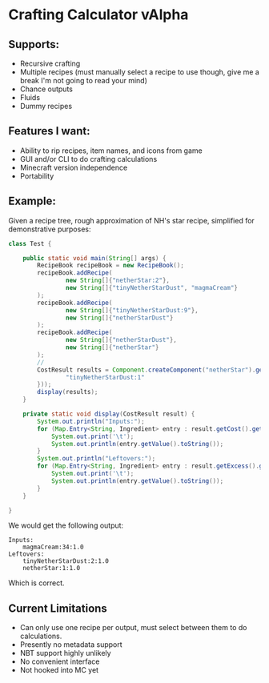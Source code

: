 # Crafting Calculator vAlpha

## Supports:

- Recursive crafting
- Multiple recipes (must manually select a recipe to use though, give me a break I'm not going to read your mind)
- Chance outputs
- Fluids
- Dummy recipes

## Features I want:

- Ability to rip recipes, item names, and icons from game
- GUI and/or CLI to do crafting calculations
- Minecraft version independence
- Portability

## Example:

Given a recipe tree, rough approximation of NH's star recipe, simplified for demonstrative purposes:

```java
class Test {

    public static void main(String[] args) {
        RecipeBook recipeBook = new RecipeBook();
        recipeBook.addRecipe(
                new String[]{"netherStar:2"},
                new String[]{"tinyNetherStarDust", "magmaCream"}
        );
        recipeBook.addRecipe(
                new String[]{"tinyNetherStarDust:9"},
                new String[]{"netherStarDust"}
        );
        recipeBook.addRecipe(
                new String[]{"netherStarDust"},
                new String[]{"netherStar"}
        );
        //
        CostResult results = Component.createComponent("netherStar").getCostOf(64, new IngredientList(new String[]{
                "tinyNetherStarDust:1"
        }));
        display(results);
    }

    private static void display(CostResult result) {
        System.out.println("Inputs:");
        for (Map.Entry<String, Ingredient> entry : result.getCost().getIterator()) {
            System.out.print('\t');
            System.out.println(entry.getValue().toString());
        }
        System.out.println("Leftovers:");
        for (Map.Entry<String, Ingredient> entry : result.getExcess().getIterator()) {
            System.out.print('\t');
            System.out.println(entry.getValue().toString());
        }
    }

}
```
We would get the following output:
```
Inputs:
	magmaCream:34:1.0
Leftovers:
	tinyNetherStarDust:2:1.0
	netherStar:1:1.0
```
Which is correct.

## Current Limitations
- Can only use one recipe per output, must select between them to do calculations.
- Presently no metadata support
- NBT support highly unlikely
- No convenient interface
- Not hooked into MC yet